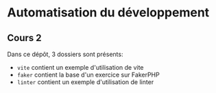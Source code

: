 # Automatisation du développement
## Cours 2

Dans ce dépôt, 3 dossiers sont présents:
- `vite` contient un exemple d'utilisation de vite
- `faker` contient la base d'un exercice sur FakerPHP
- `linter` contient un exemple d'utilisation de linter
